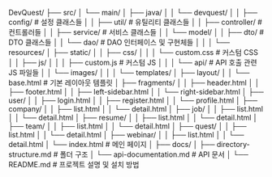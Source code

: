 <!-- 폴더구조 -->
DevQuest/
├── src/
│   └── main/
│       ├── java/
│       │   └── devquest/
│       │       ├── config/     # 설정 클래스들
│       │       ├── util/       # 유틸리티 클래스들
│       │       ├── controller/ # 컨트롤러들
│       │       ├── service/    # 서비스 클래스들
│       │       └── model/
│       │           ├── dto/    # DTO 클래스들
│       │           └── dao/    # DAO 인터페이스 및 구현체들
│       │
│       └── resources/
│           ├── static/
│           │   ├── css/
│           │   │   └── custom.css         # 커스텀 CSS
│           │   ├── js/
│           │   │   ├── custom.js          # 커스텀 JS
│           │   │   └── api/               # API 호출 관련 JS 파일들
│           │   └── images/
│           │
│           └── templates/
│               ├── layout/
│               │   └── base.html          # 기본 레이아웃 템플릿
│               ├── fragments/
│               │   ├── header.html
│               │   ├── footer.html
│               │   ├── left-sidebar.html
│               │   └── right-sidebar.html
│               ├── user/
│               │   ├── login.html
│               │   ├── register.html
│               │   └── profile.html
│               ├── company/
│               │   ├── list.html
│               │   └── detail.html
│               ├── job/
│               │   ├── list.html
│               │   └── detail.html
│               ├── resume/
│               │   ├── list.html
│               │   └── detail.html
│               ├── team/
│               │   ├── list.html
│               │   └── detail.html
│               ├── quest/
│               │   ├── list.html
│               │   └── detail.html
│               ├── webinar/
│               │   ├── list.html
│               │   └── detail.html
│               └── index.html             # 메인 페이지
│
├── docs/
│   ├── directory-structure.md   # 폴더 구조
│   └── api-documentation.md     # API 문서
│
└── README.md                    # 프로젝트 설명 및 설치 방법
